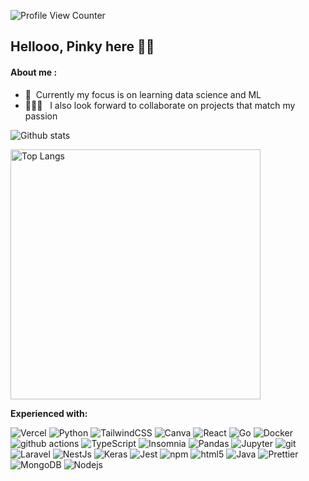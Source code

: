 ![Profile View Counter](https://komarev.com/ghpvc/?username=ppkgtmm&style=flat)
## Hellooo, Pinky here 👋🏻

#### About me :
- :seedling: &nbsp;Currently my focus is on learning data science and ML <br />
- 👩🏻‍💻 &nbsp;&nbsp;I also look forward to collaborate on projects that match my passion <br />

<!-- #### Connect with me : -->

![Github stats](https://github-readme-stats.vercel.app/api?username=ppkgtmm&show_icons=true&theme=vue)

<img width="400" src="https://github-readme-stats.vercel.app/api/top-langs/?username=ppkgtmm&theme=vue&layout=compact" alt="Top Langs"/>

**Experienced with:**  
<p>
<img alt="Vercel" src="https://img.shields.io/badge/vercel-%23000000.svg?&style=flat-square&logo=vercel&logoColor=white"/>
<img alt="Python" src="https://img.shields.io/badge/python-%2314354C.svg?&style=flat-square&logo=python&logoColor=white"/>
<img alt="TailwindCSS" src="https://img.shields.io/badge/tailwindcss-%2338B2AC.svg?&style=flat-square&logo=tailwind-css&logoColor=white"/>
<img alt="Canva" src="https://img.shields.io/badge/Canva-%2300C4CC.svg?&style=flat-square&logo=Canva&logoColor=white"/>
<img alt="React" src="https://img.shields.io/badge/-React-45b8d8?style=flat-square&logo=react&logoColor=white" />
<img alt="Go" src="https://img.shields.io/badge/go-%2300ADD8.svg?&style=flat-square&logo=go&logoColor=white"/>
<img alt="Docker" src="https://img.shields.io/badge/-Docker-46a2f1?style=flat-square&logo=docker&logoColor=white" />
<img alt="github actions" src="https://img.shields.io/badge/-Github_Actions-2088FF?style=flat-square&logo=github-actions&logoColor=white" />
<img alt="TypeScript" src="https://img.shields.io/badge/-TypeScript-007ACC?style=flat-square&logo=typescript&logoColor=white" />
<img alt="Insomnia" src="https://img.shields.io/badge/-Insomnia-5849BE?style=flat-square&logo=insomnia&logoColor=white" />
<img alt="Pandas" src="https://img.shields.io/badge/pandas-%23150458.svg?&style=flat-square&logo=pandas&logoColor=white" />
<img alt="Jupyter" src="https://img.shields.io/badge/Jupyter-%23F37626.svg?&style=flat-square&logo=Jupyter&logoColor=white" />
<img alt="git" src="https://img.shields.io/badge/-Git-F05032?style=flat-square&logo=git&logoColor=white" />
<img alt="Laravel" src="https://img.shields.io/badge/laravel-%23FF2D20.svg?&style=flat-square&logo=laravel&logoColor=white"/>
<img alt="NestJs" src="https://img.shields.io/badge/-NestJs-ea2845?style=flat-square&logo=nestjs&logoColor=white" />
<img alt="Keras" src="https://img.shields.io/badge/Keras-%23D00000.svg?&style=flat-square&logo=Keras&logoColor=white"/>
<img alt="Jest" src="https://img.shields.io/badge/-jest-%23C21325?&style=flat-square&logo=jest&logoColor=white"/>
<img alt="npm" src="https://img.shields.io/badge/-NPM-CB3837?style=flat-square&logo=npm&logoColor=white" />
<img alt="html5" src="https://img.shields.io/badge/-HTML5-E34F26?style=flat-square&logo=html5&logoColor=white" />
<img alt="Java" src="https://img.shields.io/badge/java-%23ED8B00.svg?&style=flat-square&logo=java&logoColor=white"/>
<img alt="Prettier" src="https://img.shields.io/badge/-Prettier-F7B93E?style=flat-square&logo=prettier&logoColor=white" />
<img alt="MongoDB" src="https://img.shields.io/badge/-MongoDB-13aa52?style=flat-square&logo=mongodb&logoColor=white" />
<img alt="Nodejs" src="https://img.shields.io/badge/-Nodejs-43853d?style=flat-square&logo=Node.js&logoColor=white" />
</p>
